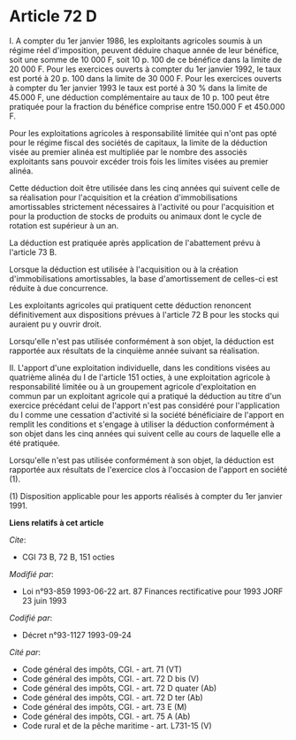 # Article 72 D

I. A compter du 1er janvier 1986, les exploitants agricoles soumis à un régime réel d'imposition, peuvent déduire chaque
année de leur bénéfice, soit une somme de 10 000 F, soit 10 p. 100 de ce bénéfice dans la limite de 20 000 F. Pour les
exercices ouverts à compter du 1er janvier 1992, le taux est porté à 20 p. 100 dans la limite de 30 000 F. Pour les exercices
ouverts à compter du 1er janvier 1993 le taux est porté à 30 % dans la limite de 45.000 F, une déduction complémentaire au
taux de 10 p. 100 peut être pratiquée pour la fraction du bénéfice comprise entre 150.000 F et 450.000 F.

Pour les exploitations agricoles à responsabilité limitée qui n'ont pas opté pour le régime fiscal des sociétés de capitaux,
la limite de la déduction visée au premier alinéa est multipliée par le nombre des associés exploitants sans pouvoir excéder
trois fois les limites visées au premier alinéa.

Cette déduction doit être utilisée dans les cinq années qui suivent celle de sa réalisation pour l'acquisition et la création
d'immobilisations amortissables strictement nécessaires à l'activité ou pour l'acquisition et pour la production de stocks de
produits ou animaux dont le cycle de rotation est supérieur à un an.

La déduction est pratiquée après application de l'abattement prévu à l'article 73 B.

Lorsque la déduction est utilisée à l'acquisition ou à la création d'immobilisations amortissables, la base d'amortissement
de celles-ci est réduite à due concurrence.

Les exploitants agricoles qui pratiquent cette déduction renoncent définitivement aux dispositions prévues à l'article 72 B
pour les stocks qui auraient pu y ouvrir droit.

Lorsqu'elle n'est pas utilisée conformément à son objet, la déduction est rapportée aux résultats de la cinquième année
suivant sa réalisation.

II. L'apport d'une exploitation individuelle, dans les conditions visées au quatrième alinéa du I de l'article 151 octies, à
une exploitation agricole à responsabilité limitée ou à un groupement agricole d'exploitation en commun par un exploitant
agricole qui a pratiqué la déduction au titre d'un exercice précédant celui de l'apport n'est pas considéré pour
l'application du I comme une cessation d'activité si la société bénéficiaire de l'apport en remplit les conditions et
s'engage à utiliser la déduction conformément à son objet dans les cinq années qui suivent celle au cours de laquelle elle a
été pratiquée.

Lorsqu'elle n'est pas utilisée conformément à son objet, la déduction est rapportée aux résultats de l'exercice clos à
l'occasion de l'apport en société (1).

(1) Disposition applicable pour les apports réalisés à compter du 1er janvier 1991.

**Liens relatifs à cet article**

_Cite_:

  - CGI 73 B, 72 B, 151 octies

_Modifié par_:

  - Loi n°93-859 1993-06-22 art. 87 Finances rectificative pour 1993 JORF 23 juin 1993

_Codifié par_:

  - Décret n°93-1127 1993-09-24

_Cité par_:

  - Code général des impôts, CGI. - art. 71 (VT)
  - Code général des impôts, CGI. - art. 72 D bis (V)
  - Code général des impôts, CGI. - art. 72 D quater (Ab)
  - Code général des impôts, CGI. - art. 72 D ter (Ab)
  - Code général des impôts, CGI. - art. 73 E (M)
  - Code général des impôts, CGI. - art. 75 A (Ab)
  - Code rural et de la pêche maritime - art. L731-15 (V)
